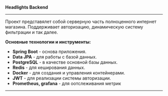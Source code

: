 <div class="markdown prose w-full break-words dark:prose-invert light">
   <p><strong>Headlights Backend</strong></p>
   <hr>
    <p>Проект представялет собой серверную часть полноценного интернет магазина. Поддерживает авторизацию, динамическую систему фильтрации и так далее.</p>
   <p><strong>Основные технологии и инструменты:</strong></p>
   <ul>
      <li><strong>Spring Boot</strong> - основа приложения.</li>
      <li><strong>Data JPA</strong> - для работы с базой данных.</li>
      <li><strong>PostgreSQL</strong> - в качестве основной базы данных.</li>
      <li><strong>Redis</strong> - для кеширования данных.</li>
      <li><strong>Docker</strong> - для создания и управления контейнерами.</li>
      <li><strong>JWT</strong> - для реализации системы авторизации.</li>
      <li><strong>Prometheus, grafana</strong> - для оотслеживания метрик</li>
   </ul>
   <hr>
